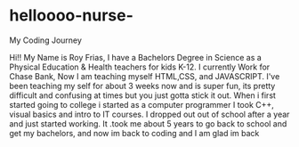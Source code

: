 # helloooo-nurse-
My Coding Journey

Hi!! My Name is Roy Frias, I have a Bachelors Degree in Science as a Physical Education & Health teachers for kids K-12. 
I currently Work for Chase Bank, Now I am teaching myself HTML,CSS, and JAVASCRIPT. I've been teaching my self for about 3 weeks now and is super fun, its pretty difficult and confusing at times but you just gotta stick it out. When i first started going to college i started as a computer programmer I took C++, visual basics and intro to IT courses. I dropped out out of school after a year and just started working. It .took me about 5 years to go back to school and get my bachelors, and now im back to coding and I am glad im back
